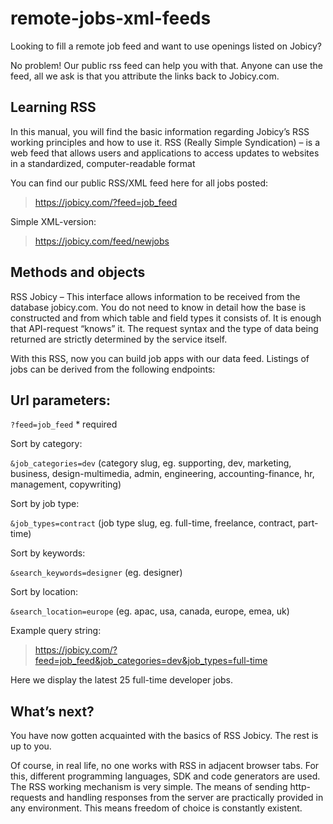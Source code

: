 # remote-jobs-xml-feeds

Looking to fill a remote job feed and want to use openings listed on Jobicy?

No problem! Our public rss feed can help you with that. Anyone can use the feed, all we ask is that you attribute the links back to Jobicy.com.

## Learning RSS
In this manual, you will find the basic information regarding Jobicy’s RSS working principles and how to use it.
RSS (Really Simple Syndication) – is a web feed that allows users and applications to access updates to websites in a standardized, computer-readable format

You can find our public RSS/XML feed here for all jobs posted:

> https://jobicy.com/?feed=job_feed

Simple XML-version:
> https://jobicy.com/feed/newjobs

## Methods and objects
RSS Jobicy – This interface allows information to be received from the database jobicy.com. You do not need to know in detail how the base is constructed and from which table and field types it consists of. It is enough that API-request “knows” it. The request syntax and the type of data being returned are strictly determined by the service itself.

With this RSS, now you can build job apps with our data feed. Listings of jobs can be derived from the following endpoints:

## Url parameters:
` ?feed=job_feed ` * required

Sort by category:

` &job_categories=dev ` (category slug, eg. supporting, dev, marketing, business, design-multimedia, admin, engineering, accounting-finance, hr, management, copywriting)

Sort by job type:

` &job_types=contract ` (job type slug, eg. full-time, freelance, contract, part-time)

Sort by keywords:

` &search_keywords=designer ` (eg. designer)

Sort by location:

` &search_location=europe ` (eg. apac, usa, canada, europe, emea, uk)

Example query string:

> https://jobicy.com/?feed=job_feed&job_categories=dev&job_types=full-time

Here we display the latest 25 full-time developer jobs.

## What’s next?
You have now gotten acquainted with the basics of RSS Jobicy. The rest is up to you.

Of course, in real life, no one works with RSS in adjacent browser tabs. For this, different programming languages, SDK and code generators are used. The RSS working mechanism is very simple. The means of sending http-requests and handling responses from the server are practically provided in any environment. This means freedom of choice is constantly existent.
